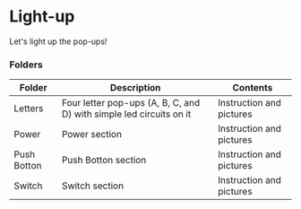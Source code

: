 # Light-up
Let's light up the pop-ups!

### Folders
Folder |Description |Contents
------------ | ------------- | -------------
Letters|Four letter pop-ups (A, B, C, and D) with simple led circuits on it | Instruction and pictures 
Power |Power section | Instruction and pictures 
Push Botton |Push Botton section | Instruction and pictures 
Switch |Switch section | Instruction and pictures 
